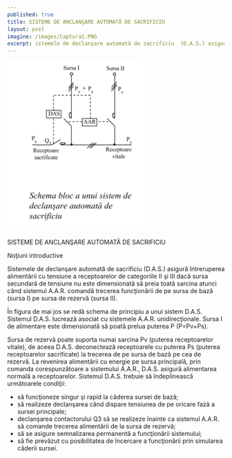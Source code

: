 ```yaml
---
published: true
title: SISTEME DE ANCLANŞARE AUTOMATĂ DE SACRIFICIU
layout: post
imagine: /images/Captura1.PNG
excerpt: istemele de declanşare automată de sacrificiu  (D.A.S.) asigură întreruperea alimentării cu tensiune a receptoarelor de categoriile II şi III dacă sursa secundară 
---
```

 
 
![Electrician, Home-Electric](/images/Captura3.PNG)



SISTEME DE ANCLANŞARE AUTOMATĂ DE SACRIFICIU

Noţiuni introductive

Sistemele de declanşare automată de sacrificiu  (D.A.S.) asigură întreruperea alimentării cu tensiune a receptoarelor de categoriile II şi III dacă sursa secundară de tensiune nu este dimensionată să preia toată sarcina atunci când sistemul A.A.R. comandă trecerea funcţionării de pe sursa de bază (sursa I) pe sursa de rezervă (sursa II).

În figura de mai jos se redă schema de principiu a unui sistem D.A.S. Sistemul D.A.S. lucrează asociat cu sistemele A.A.R. unidirecţionale. Sursa I de alimentare este dimensionată să poată prelua puterea  P (P=Pv+Ps). 

Sursa de rezervă poate suporta numai sarcina Pv (puterea receptoarelor vitale), de aceea D.A.S. deconectează receptoarele cu puterea Ps (puterea receptoarelor sacrificate) la trecerea de pe sursa de bază pe cea de rezervă. La revenirea alimentării cu energie pe sursa principală, prin comanda corespunzătoare a sistemului A.A.R., D.A.S. asigură alimentarea normală a receptoarelor. Sistemul D.A.S. trebuie să îndeplinească următoarele condiţii:

- să funcţioneze singur şi rapid la căderea sursei de bază;
- să realizeze declanşarea când dispare tensiunea de pe oricare fază a sursei principale;
- declanşarea contactorului Q3 să se realizeze înainte ca sistemul A.A.R. să comande trecerea alimentării de la sursa de rezervă;
- să se asigure semnalizarea permanentă a funcţionării sistemului;
- să fie prevăzut cu posibilitatea de încercare a funcţionării prin simularea căderii sursei.



